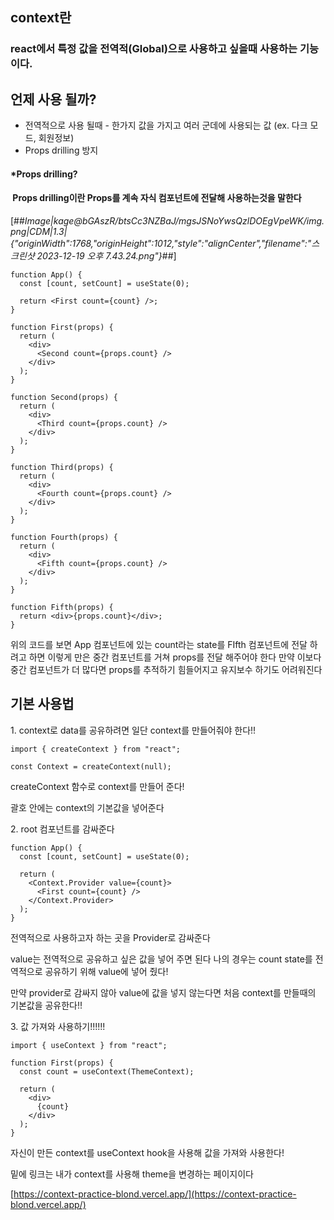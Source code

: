 ## context란

### react에서 특정 값을 전역적(Global)으로 사용하고 싶을때 사용하는 기능이다.

## 언제 사용 될까?

- 전역적으로 사용 될때 - 한가지 값을 가지고 여러 군데에 사용되는 값 (ex. 다크 모드, 회원정보)
- Props drilling 방지

#### \*Props drilling?

####  Props drilling이란 Props를 계속 자식 컴포넌트에 전달해 사용하는것을 말한다

[##_Image|kage@bGAszR/btsCc3NZBaJ/mgsJSNoYwsQzlDOEgVpeWK/img.png|CDM|1.3|{"originWidth":1768,"originHeight":1012,"style":"alignCenter","filename":"스크린샷 2023-12-19 오후 7.43.24.png"}_##]

```
function App() {
  const [count, setCount] = useState(0);

  return <First count={count} />;
}

function First(props) {
  return (
    <div>
      <Second count={props.count} />
    </div>
  );
}

function Second(props) {
  return (
    <div>
      <Third count={props.count} />
    </div>
  );
}

function Third(props) {
  return (
    <div>
      <Fourth count={props.count} />
    </div>
  );
}

function Fourth(props) {
  return (
    <div>
      <Fifth count={props.count} />
    </div>
  );
}

function Fifth(props) {
  return <div>{props.count}</div>;
}
```

위의 코드를 보면 App 컴포넌트에 있는 count라는 state를 FIfth 컴포넌트에 전달 하려고 하면 이렇게 만은 중간 컴포넌트를 거쳐 props를 전달 해주어야 한다 만약 이보다 중간 컴포넌트가 더 많다면 props를 추적하기 힘들어지고 유지보수 하기도 어려워진다

## 기본 사용법

1\. context로 data를 공유하려면 일단 context를 만들어줘야 한다!!

```
import { createContext } from "react";

const Context = createContext(null);
```

createContext 함수로 context를 만들어 준다!

괄호 안에는 context의 기본값을 넣어준다

2\. root 컴포넌트를 감싸준다

```
function App() {
  const [count, setCount] = useState(0);

  return (
    <Context.Provider value={count}>
      <First count={count} />
    </Context.Provider>
  );
}
```

전역적으로 사용하고자 하는 곳을 Provider로 감싸준다

value는 전역적으로 공유하고 싶은 값을 넣어 주면 된다 나의 경우는 count state를 전역적으로 공유하기 위해 value에 넣어 줬다!

만약 provider로 감싸지 않아 value에 값을 넣지 않는다면 처음 context를 만들때의 기본값을 공유한다!!

3\. 값 가져와 사용하기!!!!!!

```
import { useContext } from "react";

function First(props) {
  const count = useContext(ThemeContext);

  return (
    <div>
      {count}
    </div>
  );
}
```

자신이 만든 context를 useContext hook을 사용해 값을 가져와 사용한다!

밑에 링크는 내가 context를 사용해 theme을 변경하는 페이지이다

[https://context-practice-blond.vercel.app/](https://context-practice-blond.vercel.app/)
